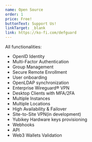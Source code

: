 ```yaml
---
name: Open Source
order: 1
price: Free!
buttonText: Support Us!
linkTarget: _blank
link: https://ko-fi.com/defguard
---
```


All functionalities:

- OpenID Identity
- Multi-Factor Authentication
- Group Management
- Secure Remote Enrollment
- User onboarding
- OpenLDAP synchronization
- Enterprise Wireguard® VPN
- Desktop Clients with MFA/2FA
- Multiple Instances
- Multiple Locations
- High Availability & Failover
- Site-to-Site VPN(in development)
- Yubikey Hardware keys provisioning
- Webhooks
- API
- Web3 Wallets Validation
